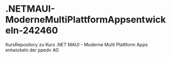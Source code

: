 # .NETMAUI-ModerneMultiPlattformAppsentwickeln-242460
KursRepository zu Kurs .NET MAUI - Moderne Multi Plattform Apps entwickeln der ppedv AG
